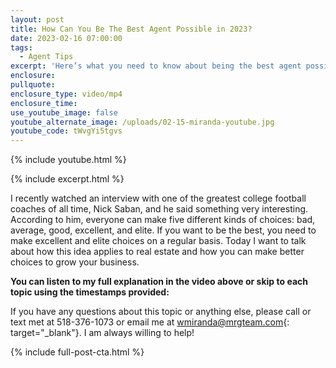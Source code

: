 ```yaml
---
layout: post
title: How Can You Be The Best Agent Possible in 2023?
date: 2023-02-16 07:00:00
tags:
  - Agent Tips
excerpt: 'Here’s what you need to know about being the best agent possible. '
enclosure:
pullquote:
enclosure_type: video/mp4
enclosure_time:
use_youtube_image: false
youtube_alternate_image: /uploads/02-15-miranda-youtube.jpg
youtube_code: tWvgYi5tgvs
---
```

{% include youtube.html %}

{% include excerpt.html %}

I recently watched an interview with one of the greatest college football coaches of all time, Nick Saban, and he said something very interesting. According to him, everyone can make five different kinds of choices: bad, average, good, excellent, and elite. If you want to be the best, you need to make excellent and elite choices on a regular basis. Today I want to talk about how this idea applies to real estate and how you can make better choices to grow your business.&nbsp;

**You can listen to my full explanation in the video above or skip to each topic using the timestamps provided:**

If you have any questions about this topic or anything else, please call or text met at 518-376-1073 or email me at&nbsp;[wmiranda@mrgteam.com](mailto:wmiranda@mrgteam.com){: target="_blank"}. I am always willing to help!

{% include full-post-cta.html %}